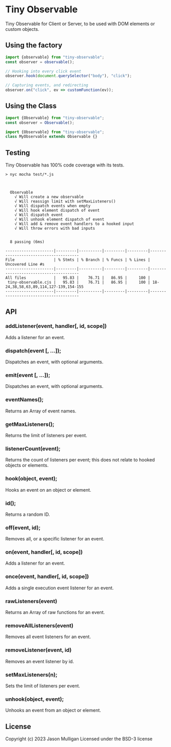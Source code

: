 # Tiny Observable

Tiny Observable for Client or Server, to be used with DOM elements or custom objects.

## Using the factory

```javascript
import {observable} from "tiny-observable";
const observer = observable();

// Hooking into every click event
observer.hook(document.querySelector("body"), "click");

// Capturing events, and redirecting
observer.on("click", ev => customFunction(ev));
```

## Using the Class

```javascript
import {Observable} from "tiny-observable";
const observer = Observable();
```

```javascript
import {Observable} from "tiny-observable";
class MyObservable extends Observable {}
```

## Testing

Tiny Observable has 100% code coverage with its tests.

```console
> nyc mocha test/*.js



  Observable
    √ Will create a new observable
    √ Will reassign limit with setMaxListeners()
    √ Will dispatch events when empty
    √ Will hook element dispatch of event
    √ Will dispatch event
    √ Will unhook element dispatch of event
    √ Will add & remove event handlers to a hooked input
    √ Will throw errors with bad inputs


  8 passing (6ms)

---------------------|---------|----------|---------|---------|---------------------------------------
File                 | % Stmts | % Branch | % Funcs | % Lines | Uncovered Line #s
---------------------|---------|----------|---------|---------|---------------------------------------
All files            |   95.83 |    76.71 |   86.95 |     100 |                                      
 tiny-observable.cjs |   95.83 |    76.71 |   86.95 |     100 | 18-24,38,58,63,89,114,127-139,154-155
---------------------|---------|----------|---------|---------|---------------------------------------
```

## API

### addListener(event, handler[, id, scope])
Adds a listener for an event.

### dispatch(event [, ...]);
Dispatches an event, with optional arguments.

### emit(event [, ...]);
Dispatches an event, with optional arguments.

### eventNames();
Returns an Array of event names.

### getMaxListeners();
Returns the limit of listeners per event.

### listenerCount(event);
Returns the count of listeners per event; this does not relate to hooked objects or elements.

### hook(object, event);
Hooks an event on an object or element.

### id();
Returns a random ID.

### off(event, id);
Removes all, or a specific listener for an event.

### on(event, handler[, id, scope])
Adds a listener for an event.

### once(event, handler[, id, scope])
Adds a single execution event listener for an event.

### rawListeners(event)
Returns an Array of raw functions for an event.

### removeAllListeners(event)
Removes all event listeners for an event.

### removeListener(event, id)
Removes an event listener by id.

### setMaxListeners(n);
Sets the limit of listeners per event.

### unhook(object, event);
Unhooks an event from an object or element.

## License
Copyright (c) 2023 Jason Mulligan
Licensed under the BSD-3 license
